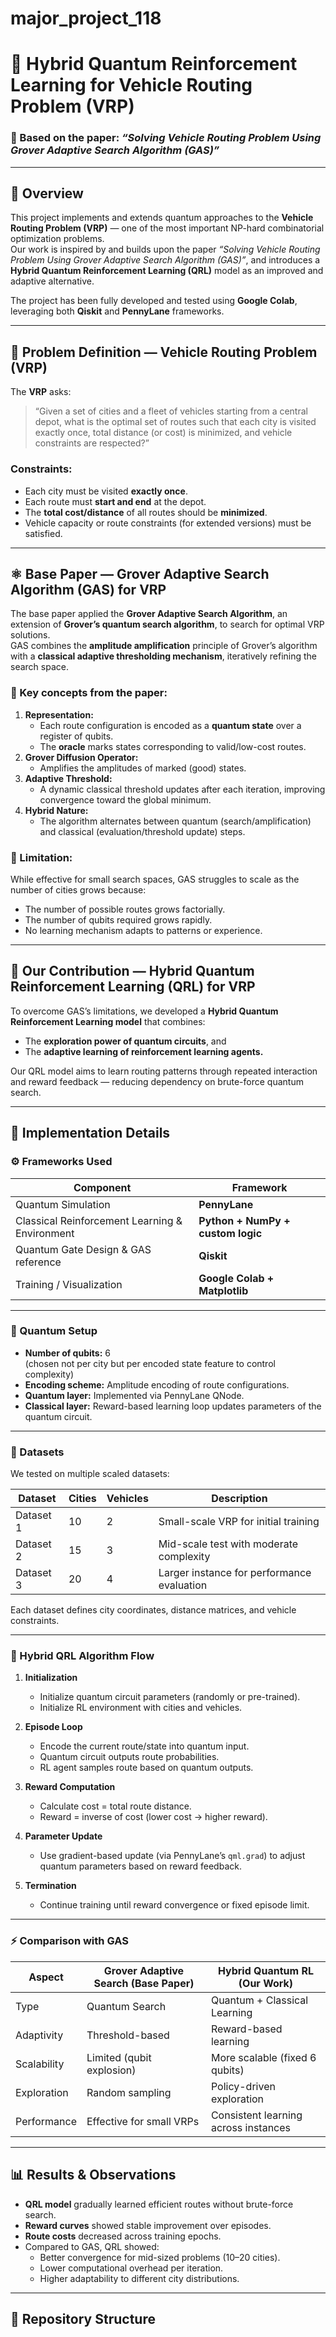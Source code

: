 # major_project_118
# 🧭 Hybrid Quantum Reinforcement Learning for Vehicle Routing Problem (VRP)

### 🧠 Based on the paper: *“Solving Vehicle Routing Problem Using Grover Adaptive Search Algorithm (GAS)”*

---

## 📘 Overview

This project implements and extends quantum approaches to the **Vehicle Routing Problem (VRP)** — one of the most important NP-hard combinatorial optimization problems.  
Our work is inspired by and builds upon the paper *“Solving Vehicle Routing Problem Using Grover Adaptive Search Algorithm (GAS)”*, and introduces a **Hybrid Quantum Reinforcement Learning (QRL)** model as an improved and adaptive alternative.

The project has been fully developed and tested using **Google Colab**, leveraging both **Qiskit** and **PennyLane** frameworks.

---

## 🚛 Problem Definition — Vehicle Routing Problem (VRP)

The **VRP** asks:  
> “Given a set of cities and a fleet of vehicles starting from a central depot, what is the optimal set of routes such that each city is visited exactly once, total distance (or cost) is minimized, and vehicle constraints are respected?”

### Constraints:
- Each city must be visited **exactly once**.  
- Each route must **start and end** at the depot.  
- The **total cost/distance** of all routes should be **minimized**.  
- Vehicle capacity or route constraints (for extended versions) must be satisfied.

---

## ⚛️ Base Paper — Grover Adaptive Search Algorithm (GAS) for VRP

The base paper applied the **Grover Adaptive Search Algorithm**, an extension of **Grover’s quantum search algorithm**, to search for optimal VRP solutions.  
GAS combines the **amplitude amplification** principle of Grover’s algorithm with a **classical adaptive thresholding mechanism**, iteratively refining the search space.

### 🧩 Key concepts from the paper:
1. **Representation:**
   - Each route configuration is encoded as a **quantum state** over a register of qubits.
   - The **oracle** marks states corresponding to valid/low-cost routes.
2. **Grover Diffusion Operator:**
   - Amplifies the amplitudes of marked (good) states.
3. **Adaptive Threshold:**
   - A dynamic classical threshold updates after each iteration, improving convergence toward the global minimum.
4. **Hybrid Nature:**
   - The algorithm alternates between quantum (search/amplification) and classical (evaluation/threshold update) steps.

### 🧠 Limitation:
While effective for small search spaces, GAS struggles to scale as the number of cities grows because:
- The number of possible routes grows factorially.
- The number of qubits required grows rapidly.
- No learning mechanism adapts to patterns or experience.

---

## 🚀 Our Contribution — Hybrid Quantum Reinforcement Learning (QRL) for VRP

To overcome GAS’s limitations, we developed a **Hybrid Quantum Reinforcement Learning model** that combines:
- The **exploration power of quantum circuits**, and
- The **adaptive learning of reinforcement learning agents.**

Our QRL model aims to learn routing patterns through repeated interaction and reward feedback — reducing dependency on brute-force quantum search.

---

## 🧩 Implementation Details

### ⚙️ Frameworks Used
| Component | Framework |
|------------|------------|
| Quantum Simulation | **PennyLane** |
| Classical Reinforcement Learning & Environment | **Python + NumPy + custom logic** |
| Quantum Gate Design & GAS reference | **Qiskit** |
| Training / Visualization | **Google Colab + Matplotlib** |

---

### 🔢 Quantum Setup
- **Number of qubits:** 6  
  (chosen not per city but per encoded state feature to control complexity)
- **Encoding scheme:** Amplitude encoding of route configurations.
- **Quantum layer:** Implemented via PennyLane QNode.
- **Classical layer:** Reward-based learning loop updates parameters of the quantum circuit.

---

### 🧮 Datasets
We tested on multiple scaled datasets:

| Dataset | Cities | Vehicles | Description |
|----------|---------|-----------|--------------|
| Dataset 1 | 10 | 2 | Small-scale VRP for initial training |
| Dataset 2 | 15 | 3 | Mid-scale test with moderate complexity |
| Dataset 3 | 20 | 4 | Larger instance for performance evaluation |

Each dataset defines city coordinates, distance matrices, and vehicle constraints.

---

### 🧠 Hybrid QRL Algorithm Flow

1. **Initialization**
   - Initialize quantum circuit parameters (randomly or pre-trained).
   - Initialize RL environment with cities and vehicles.

2. **Episode Loop**
   - Encode the current route/state into quantum input.
   - Quantum circuit outputs route probabilities.
   - RL agent samples route based on quantum outputs.

3. **Reward Computation**
   - Calculate cost = total route distance.
   - Reward = inverse of cost (lower cost → higher reward).

4. **Parameter Update**
   - Use gradient-based update (via PennyLane’s `qml.grad`) to adjust quantum parameters based on reward feedback.

5. **Termination**
   - Continue training until reward convergence or fixed episode limit.

---

### ⚡ Comparison with GAS

| Aspect | Grover Adaptive Search (Base Paper) | Hybrid Quantum RL (Our Work) |
|--------|--------------------------------------|-------------------------------|
| Type | Quantum Search | Quantum + Classical Learning |
| Adaptivity | Threshold-based | Reward-based learning |
| Scalability | Limited (qubit explosion) | More scalable (fixed 6 qubits) |
| Exploration | Random sampling | Policy-driven exploration |
| Performance | Effective for small VRPs | Consistent learning across instances |

---

## 📊 Results & Observations

- **QRL model** gradually learned efficient routes without brute-force search.
- **Reward curves** showed stable improvement over episodes.
- **Route costs** decreased across training epochs.
- Compared to GAS, QRL showed:
  - Better convergence for mid-sized problems (10–20 cities).
  - Lower computational overhead per iteration.
  - Higher adaptability to different city distributions.

---

## 🧩 Repository Structure

